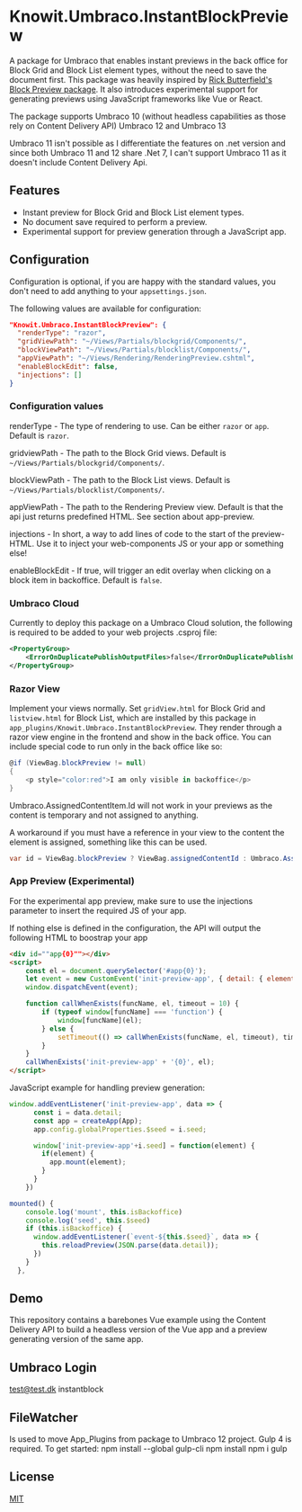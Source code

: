 # Knowit.Umbraco.InstantBlockPreview

A package for Umbraco that enables instant previews in the back office for Block Grid and Block List element types, without the need to save the document first. This package was heavily inspired by [Rick Butterfield's Block Preview package](https://github.com/rickbutterfield/Umbraco.Community.BlockPreview). It also introduces experimental support for generating previews using JavaScript frameworks like Vue or React.

The package supports Umbraco 10 (without headless capabilities as those rely on Content Delivery API)
Umbraco 12 and Umbraco 13

Umbraco 11 isn't possible as I differentiate the features on .net version and since both Umbraco 11 and 12 share .Net 7, I can't support Umbraco 11 as it doesn't include Content Delivery Api.

## Features
- Instant preview for Block Grid and Block List element types.
- No document save required to perform a preview.
- Experimental support for preview generation through a JavaScript app.

## Configuration
Configuration is optional, if you are happy with the standard values, you don't need to add anything to your `appsettings.json`. 

The following values are available for configuration:

```json
"Knowit.Umbraco.InstantBlockPreview": {
  "renderType": "razor",
  "gridViewPath": "~/Views/Partials/blockgrid/Components/",
  "blockViewPath": "~/Views/Partials/blocklist/Components/",
  "appViewPath": "~/Views/Rendering/RenderingPreview.cshtml",
  "enableBlockEdit": false,
  "injections": []
}
```
### Configuration values

renderType - The type of rendering to use. Can be either `razor` or `app`. Default is `razor`.

gridviewPath - The path to the Block Grid views. Default is `~/Views/Partials/blockgrid/Components/`.

blockViewPath - The path to the Block List views. Default is `~/Views/Partials/blocklist/Components/`.

appViewPath - The path to the Rendering Preview view. Default is that the api just returns predefined HTML. See section about app-preview.

injections - In short, a way to add lines of code to the start of the preview-HTML. Use it to inject your web-components JS or your app or something else!

enableBlockEdit - If true, will trigger an edit overlay when clicking on a block item in backoffice. Default is `false`.


### Umbraco Cloud
Currently to deploy this package on a Umbraco Cloud solution, the following is required to be added to your web projects .csproj file:

```xml
<PropertyGroup>
    <ErrorOnDuplicatePublishOutputFiles>false</ErrorOnDuplicatePublishOutputFiles>
</PropertyGroup>
```

### Razor View
Implement your views normally. Set `gridView.html` for Block Grid and `listview.html` for Block List, which are installed by this package in `app_plugins/Knowit.Umbraco.InstantBlockPreview`. They render through a razor view engine in the frontend and show in the back office. You can include special code to run only in the back office like so:

```csharp
@if (ViewBag.blockPreview != null)
{
    <p style="color:red">I am only visible in backoffice</p>
}
```

Umbraco.AssignedContentItem.Id will not work in your previews as the content is temporary and not assigned to anything.

A workaround if you must have a reference in your view to the content the element is assigned, something like this can be used.

```csharp
var id = ViewBag.blockPreview ? ViewBag.assignedContentId : Umbraco.AssignedContentItem.Id;
```
### App Preview (Experimental)
For the experimental app preview, make sure to use the injections parameter to insert the required JS of your app. 

If nothing else is defined in the configuration, the API will output the following HTML to boostrap your app
```html
<div id=""app{0}""></div>
<script>
    const el = document.querySelector('#app{0}');
    let event = new CustomEvent('init-preview-app', { detail: { element: el, seed: '{0}' } });
    window.dispatchEvent(event);

    function callWhenExists(funcName, el, timeout = 10) {
        if (typeof window[funcName] === 'function') {
            window[funcName](el);
        } else {
            setTimeout(() => callWhenExists(funcName, el, timeout), timeout);
        }
    }
    callWhenExists('init-preview-app' + '{0}', el);
</script>
```

JavaScript example for handling preview generation:

```javascript
window.addEventListener('init-preview-app', data => {
      const i = data.detail;
      const app = createApp(App);
      app.config.globalProperties.$seed = i.seed;

      window['init-preview-app'+i.seed] = function(element) {
        if(element) {
          app.mount(element);
        }
      }
    })
```
```javascript
mounted() {
    console.log('mount', this.isBackoffice)
    console.log('seed', this.$seed)
    if (this.isBackoffice) {
      window.addEventListener(`event-${this.$seed}`, data => {
        this.reloadPreview(JSON.parse(data.detail));
      })
    }
  },
```
## Demo
This repository contains a barebones Vue example using the Content Delivery API to build a headless version of the Vue app and a preview generating version of the same app.

## Umbraco Login
test@test.dk
instantblock

## FileWatcher
Is used to move App_Plugins from package to Umbraco 12 project.
Gulp 4 is required.
To get started:
npm install --global gulp-cli
npm install
npm i
gulp

## License
[MIT](LICENSE)
